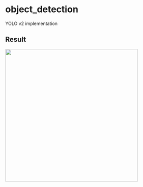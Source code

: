 # object_detection
YOLO v2 implementation

## Result
<img src="https://github.com/pmkalshetti/object_detection/blob/master/out3.gif" width="416" height="416" />
